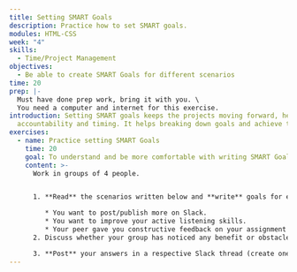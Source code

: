 ```yaml
---
title: Setting SMART Goals
description: Practice how to set SMART goals.
modules: HTML-CSS
week: "4"
skills:
  - Time/Project Management
objectives:
  - Be able to create SMART Goals for different scenarios
time: 20
prep: |-
  Must have done prep work, bring it with you. \
  You need a computer and internet for this exercise.
introduction: Setting SMART goals keeps the projects moving forward, helps with
  accountability and timing. It helps breaking down goals and achieve them.
exercises:
  - name: Practice setting SMART Goals
    time: 20
    goal: To understand and be more comfortable with writing SMART Goals.
    content: >-
      Work in groups of 4 people. 


      1. **Read** the scenarios written below and **write** goals for each of them following the SMART framework (10 min)

         * You want to post/publish more on Slack.    
         * You want to improve your active listening skills. 
         * Your peer gave you constructive feedback on your assignment and you wish to improve it. 
      2. Discuss whether your group has noticed any benefit or obstacles using this approach when setting goals. **Write a phrase** summarising your group feeling about this. (5 min)

      3. **Post** your answers in a respective Slack thread (create one if needed) (5 min)
---
```

